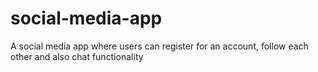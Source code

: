 # social-media-app
A social media app where users can register for an account, follow each other and also chat functionality
